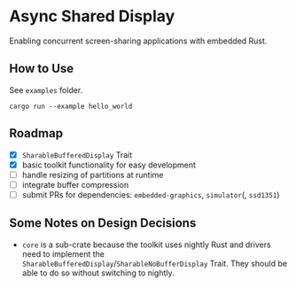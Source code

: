 # Async Shared Display

Enabling concurrent screen-sharing applications with embedded Rust.

## How to Use

See `examples` folder.

```
cargo run --example hello_world
```

## Roadmap

- [x] `SharableBufferedDisplay` Trait
- [x] basic toolkit functionality for easy development
- [ ] handle resizing of partitions at runtime
- [ ] integrate buffer compression
- [ ] submit PRs for dependencies: `embedded-graphics`, `simulator`(, `ssd1351`)

## Some Notes on Design Decisions

- `core` is a sub-crate because the toolkit uses nightly Rust and drivers need to implement the `SharableBufferedDisplay`/`SharableNoBufferDisplay` Trait. They should be able to do so without switching to nightly.
